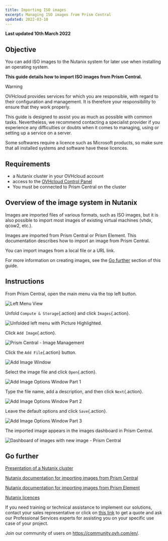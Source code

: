 ```yaml
---
title: Importing ISO images
excerpt: Managing ISO images from Prism Central
updated: 2022-03-10
---
```


**Last updated 10th March 2022**

## Objective

You can add ISO images to the Nutanix system for later use when installing an operating system.

**This guide details how to import ISO images from Prism Central.**

> [!warning]
> OVHcloud provides services for which you are responsible, with regard to their configuration and management. It is therefore your responsibility to ensure that they work properly.
>
> This guide is designed to assist you as much as possible with common tasks. Nevertheless, we recommend contacting a specialist provider if you experience any difficulties or doubts when it comes to managing, using or setting up a service on a server.
>
> Some softwares require a licence such as Microsoft products, so make sure that all installed systems and software have these licences.

## Requirements

- a Nutanix cluster in your OVHcloud account
- access to the [OVHcloud Control Panel](https://www.ovh.com/auth/?action=gotomanager&from=https://www.ovh.co.uk/&ovhSubsidiary=GB)
- You must be connected to Prism Central on the cluster

## Overview of the image system in Nutanix

Images are imported files of various formats, such as ISO images, but it is also possible to import most images of existing virtual machines (vhdx, qcow2, etc.).

Images are imported from Prism Central or Prism Element. This documentation describes how to import an image from Prism Central.

You can import images from a local file or a URL link.

For more information on creating images, see the [Go further](#gofurther) section of this guide.

## Instructions

From Prism Central, open the main menu via the top left button. 

![Left Menu View](images/PrismCentralDashboardWithLeftMenu.PNG)

Unfold `Compute & Storage`{.action} and click `Images`{.action}.

![Unfolded left menu with Picture Highlighted](images/PrismCentralLefMenuToImage.PNG).

Click `Add Image`{.action}.

![Prism Central - Image Management](images/PrismCentralAddImage.PNG)

Click the `Add File`{.action} button.

![Add Image Window](images/AddImage01.PNG)

Select the image file and click `Open`{.action}.

![Add Image Options Window Part 1](images/AddImage02.PNG)

Type the file name, add a description, and then click `Next`{.action}.

![Add Image Options Window Part 2](images/AddImage03.PNG)

Leave the default options and click `Save`{.action}.

![Add Image Options Window Part 3](images/AddImage04.PNG)

The imported image appears in the images dashboard in Prism Central.

![Dashboard of images with new image - Prism Central](images/PrismCentralDashboardImagesWithNewImages.PNG)

## Go further <a name="gofurther"></a>

[Presentation of a Nutanix cluster](/pages/cloud/nutanix/03-nutanix-hci)

[Nutanix documentation for importing images from Prism Central](https://portal.nutanix.com/page/documents/details?targetId=Prism-Central-Guide-Prism-v5_20:mul-image-import-pc-t.html)

[Nutanix documentation for importing images from Prism Element](https://portal.nutanix.com/page/documents/details?targetId=Web-Console-Guide-Prism-v5_20:wc-image-configure-acropolis-wc-t.html)

[Nutanix licences](https://www.nutanix.com/products/software-options)

If you need training or technical assistance to implement our solutions, contact your sales representative or click on [this link](https://www.ovhcloud.com/en-gb/professional-services/) to get a quote and ask our Professional Services experts for assisting you on your specific use case of your project.

Join our community of users on <https://community.ovh.com/en/>.
